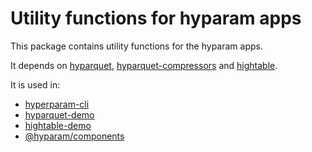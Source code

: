 # Utility functions for hyparam apps

This package contains utility functions for the hyparam apps.

It depends on [hyparquet](https://github.com/hyparam/hyparquet), [hyparquet-compressors](https://github.com/hyparam/hyparquet-compressors) and [hightable](https://github.com/hyparam/hightable/).

It is used in:
- [hyperparam-cli](https://github.com/hyparam/hyperparam-cli/tree/master/apps/cli)
- [hyparquet-demo](https://github.com/hyparam/hyperparam-cli/tree/master/apps/hyparquet-demo)
- [hightable-demo](https://github.com/hyparam/hyperparam-cli/tree/master/apps/hightable-demo)
- [@hyparam/components](https://github.com/hyparam/hyperparam-cli/tree/master/packages/components)
